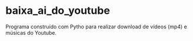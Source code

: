 # baixa_ai_do_youtube
 Programa construído com Pytho para realizar download de vídeos (mp4) e músicas do Youtube.
